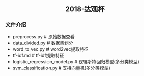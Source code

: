 <h2 align="center">2018-达观杯</p>

### 文件介绍
- preprocess.py      # 原始数据查看
- data_divided.py    # 数据集划分
- word_to_vec.py     # word2vec提取特征
- tf-idf.md          # tf-idf提取特征
- logistic_regression_model.py    # 逻辑斯特回归模型(多分类模型)
- svm_classification.py           # 支持向量机(多分类模型)


